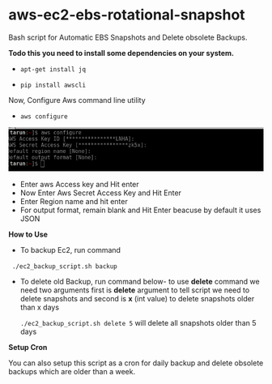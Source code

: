 # aws-ec2-ebs-rotational-snapshot

Bash script for Automatic EBS Snapshots and Delete obsolete Backups.

**Todo this you need to install some dependencies on your system.**

- ```apt-get install jq```

- ```pip install awscli```

Now, Configure Aws command line utility
- ```aws configure```

![awsconfigure](./images/awsconfigure.png  "awsconfigure")

- Enter aws Access key and Hit enter
- Now Enter Aws Secret Access Key and Hit Enter
- Enter Region name and hit enter
- For output format, remain blank and Hit Enter beacuse by default it uses JSON


**How to Use**

- To backup Ec2, run command 

``` ./ec2_backup_script.sh backup```

- To delete old Backup, run command below-
	to use **delete** command we need two arguments
	first is **delete** argument to tell script we need to delete snapshots and second is **x** (int value) to delete snapshots older than x days
	
	``` ./ec2_backup_script.sh delete 5 ```
	will delete all snapshots older than 5 days
	
**Setup Cron**

You can also setup this script as a cron for daily backup and delete obsolete backups which are older than a week.
